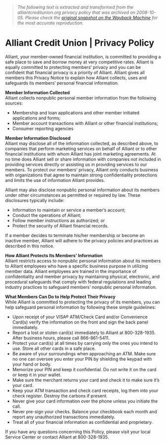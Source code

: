 > *The following text is extracted and transformed from the alliantcreditunion.org privacy policy that was archived on 2008-10-05. Please check the [original snapshot on the Wayback Machine](https://web.archive.org/web/20081005092252id_/http%3A//www.alliantcreditunion.org/global/privacy) for the most accurate reproduction.*

# Alliant Credit Union | Privacy Policy

Alliant, your member-owned financial institution, is committed to providing a safe place to save and borrow money at very competitive rates. Alliant is equally committed to protecting members’ privacy and you can be confident that financial privacy is a priority of Alliant. Alliant gives all members this Privacy Notice to explain how Alliant collects, uses and safeguards its members’ personal financial information.

**Member Information Collected**  
Alliant collects nonpublic personal member information from the following sources:

  * Membership and loan applications and other member initiated applications and forms;
  * Member account transactions with Alliant or other financial institutions;
  * Consumer reporting agencies



**Member Information Disclosed**  
Alliant may disclose all of the information collected, as described above, to companies that perform marketing services on behalf of Alliant or to other financial institutions with whom Alliant has joint marketing agreements. At no time does Alliant sell or share information with companies not included in providing services directly or assisting us in providing services to our members. To protect our members’ privacy, Alliant only conducts business with organizations that agree to maintain strong confidentiality protections and limits the use of information Alliant provides.

Alliant may also disclose nonpublic personal information about its members under other circumstances as permitted or required by law. These disclosures typically include:

  * Information to maintain or service a member’s account;
  * Conduct the operations of Alliant;
  * Follow member instructions as authorized; or
  * Protect the security of Alliant financial records.



If a member decides to terminate his/her membership or become an inactive member, Alliant will adhere to the privacy policies and practices as described in this notice.

**How Alliant Protects Its Members’ Information**  
Alliant restricts access to nonpublic personal information about its members to Alliant employees who have a specific business purpose in utilizing member data. Alliant employees are trained in the importance of confidentiality and member privacy by maintaining physical, electronic, and procedural safeguards that comply with federal regulations and leading industry practices to safeguard members’ nonpublic personal information.

**What Members Can Do to Help Protect Their Privacy**  
While Alliant is committed to protecting the privacy of its members, you can help safeguard personal information by following these simple guidelines:

  * Upon receipt of your VISA® ATM/Check Card and/or Convenience Card(s) verify the information on the front and sign the back panel immediately.
  * Report a lost or stolen card(s) immediately to Alliant at 800-328-1935. After business hours, please call 866-861-5411.
  * Protect your card(s) at all times by carrying only the ones you intend to use. Store all other cards in a safe place.
  * Be aware of your surroundings when approaching an ATM. Make sure no one can oversee you enter your PIN by shielding the keypad with your hand or body.
  * Memorize your PIN and keep it confidential. Do not write it on the card or keep it in your wallet.
  * Make sure the merchant returns your card and check it to make sure it’s your card.
  * Keep your ATM transaction and check card receipts, log them into your check register. Destroy the carbons if present.
  * Never give your card information over the phone unless you initiate the call.
  * Never pre-sign your checks. Balance your checkbook each month and report any unauthorized transactions immediately.
  * Treat all of your financial information as confidential and proprietary.



If you have any questions concerning this Policy, please visit your local Service Center or contact Alliant at 800-328-1935.
